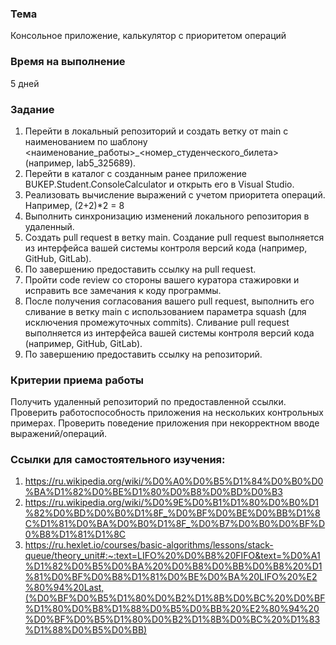 ### Тема
Консольное приложение, калькулятор с приоритетом операций

### Время на выполнение
5 дней

### Задание
1. Перейти в локальный репозиторий и создать ветку от main с наименованием по шаблону <наименование_работы>_<номер_студенческого_билета> (например, lab5_325689).
2. Перейти в каталог с созданным ранее приложение BUKEP.Student.ConsoleCalculator и открыть его в Visual Studio.
3. Реализовать вычисление выражений с учетом приоритета операций. Например, (2+2)*2 = 8
4. Выполнить синхронизацию изменений локального репозитория в удаленный.
5. Создать pull request в ветку main. Создание pull request выполняется из интерфейса вашей системы контроля версий кода (например, GitHub, GitLab).
6. По завершению предоставить ссылку на pull request.
7. Пройти code review со стороны вашего куратора стажировки и исправить все замечания к коду программы.
8. После получения согласования вашего pull request, выполнить его сливание в ветку main c использованием параметра squash (для исключения промежуточных commits). Сливание pull request выполняется из интерфейса вашей системы контроля версий кода (например, GitHub, GitLab).
9. По завершению предоставить ссылку на репозиторий.

### Критерии приема работы
Получить удаленный репозиторий по предоставленной ссылки. Проверить работоспособность приложения на нескольких контрольных примерах. Проверить поведение приложения при некорректном вводе выражений/операций.

### Ссылки для самостоятельного изучения:
1. https://ru.wikipedia.org/wiki/%D0%A0%D0%B5%D1%84%D0%B0%D0%BA%D1%82%D0%BE%D1%80%D0%B8%D0%BD%D0%B3
2. https://ru.wikipedia.org/wiki/%D0%9E%D0%B1%D1%80%D0%B0%D1%82%D0%BD%D0%B0%D1%8F_%D0%BF%D0%BE%D0%BB%D1%8C%D1%81%D0%BA%D0%B0%D1%8F_%D0%B7%D0%B0%D0%BF%D0%B8%D1%81%D1%8C
3. https://ru.hexlet.io/courses/basic-algorithms/lessons/stack-queue/theory_unit#:~:text=LIFO%20%D0%B8%20FIFO&text=%D0%A1%D1%82%D0%B5%D0%BA%20%D0%B8%D0%BB%D0%B8%20%D1%81%D0%BF%D0%B8%D1%81%D0%BE%D0%BA%20LIFO%20%E2%80%94%20Last,(%D0%BF%D0%B5%D1%80%D0%B2%D1%8B%D0%BC%20%D0%BF%D1%80%D0%B8%D1%88%D0%B5%D0%BB%20%E2%80%94%20%D0%BF%D0%B5%D1%80%D0%B2%D1%8B%D0%BC%20%D1%83%D1%88%D0%B5%D0%BB)
